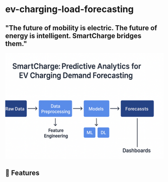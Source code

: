 # ev-charging-load-forecasting

"The future of mobility is electric. The future of energy is intelligent. SmartCharge bridges them."
---
![image alt](https://github.com/rajatk2001/ev-charging-load-forecasting/blob/main/Pic.png?raw=true)

## 🚀 Features

